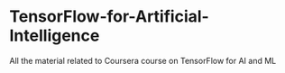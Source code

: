 # TensorFlow-for-Artificial-Intelligence
All the material related to Coursera course on TensorFlow for AI and ML
